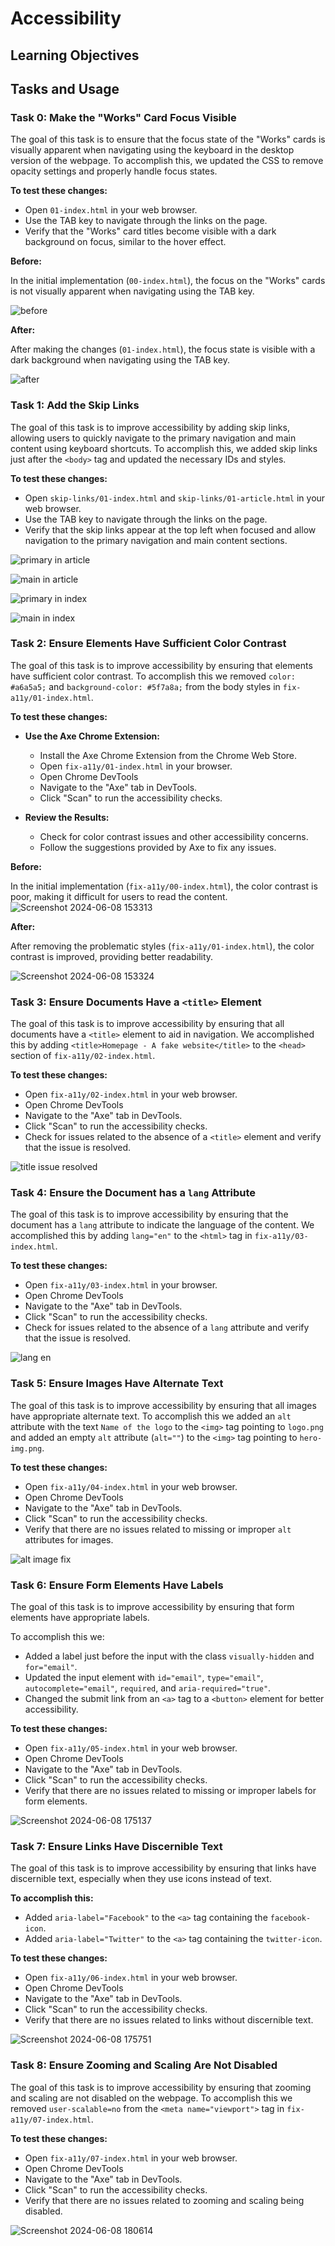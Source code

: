 # Accessibility

## Learning Objectives

## Tasks and Usage

### Task 0: Make the "Works" Card Focus Visible
The goal of this task is to ensure that the focus state of the "Works" cards is visually apparent when navigating using the keyboard in the desktop version of the webpage. To accomplish this, we updated the CSS to remove opacity settings and properly handle focus states.

**To test these changes:**

- Open `01-index.html` in your web browser.
- Use the TAB key to navigate through the links on the page.
- Verify that the "Works" card titles become visible with a dark background on focus, similar to the hover effect.

**Before:**

In the initial implementation (`00-index.html`), the focus on the "Works" cards is not visually apparent when navigating using the TAB key.

![before](https://github.com/ThatsVie/atlas-web_front_end/assets/143755961/b9983161-89e5-41b0-81ea-ca95a23673d5)

**After:**

After making the changes (`01-index.html`), the focus state is visible with a dark background when navigating using the TAB key.

![after](https://github.com/ThatsVie/atlas-web_front_end/assets/143755961/6f08af58-828d-4614-9ae7-abea26b9734c)

### Task 1: Add the Skip Links
The goal of this task is to improve accessibility by adding skip links, allowing users to quickly navigate to the primary navigation and main content using keyboard shortcuts. To accomplish this, we added skip links just after the `<body>` tag and updated the necessary IDs and styles.


**To test these changes:**
- Open `skip-links/01-index.html` and `skip-links/01-article.html` in your web browser.
- Use the TAB key to navigate through the links on the page.
- Verify that the skip links appear at the top left when focused and allow navigation to the primary navigation and main content sections.


![primary in article](https://github.com/ThatsVie/atlas-web_front_end/assets/143755961/32ddf943-6bd7-4f0e-a777-fe6e41e7d17d)

![main in article](https://github.com/ThatsVie/atlas-web_front_end/assets/143755961/2db82638-16da-4be4-87a2-5c4fb406bfd6)

![primary in index](https://github.com/ThatsVie/atlas-web_front_end/assets/143755961/f8833514-0240-457a-b099-64ff6d6838d0)

![main in index](https://github.com/ThatsVie/atlas-web_front_end/assets/143755961/00accd87-03aa-4220-9454-5332a5ef5ce9)

### Task 2: Ensure Elements Have Sufficient Color Contrast
The goal of this task is to improve accessibility by ensuring that elements have sufficient color contrast. To accomplish this we removed `color: #a6a5a5;` and `background-color: #5f7a8a;` from the body styles in `fix-a11y/01-index.html`.

**To test these changes:**

- **Use the Axe Chrome Extension:**
   - Install the Axe Chrome Extension from the Chrome Web Store.
   - Open `fix-a11y/01-index.html` in your browser.
   - Open Chrome DevTools
   - Navigate to the "Axe" tab in DevTools.
   - Click "Scan" to run the accessibility checks.
   
- **Review the Results:**
   - Check for color contrast issues and other accessibility concerns.
   - Follow the suggestions provided by Axe to fix any issues.

**Before:**

In the initial implementation (`fix-a11y/00-index.html`), the color contrast is poor, making it difficult for users to read the content.
![Screenshot 2024-06-08 153313](https://github.com/ThatsVie/atlas-web_front_end/assets/143755961/17d028ad-b908-4d52-bb1d-eca652ce8524)


**After:**

After removing the problematic styles (`fix-a11y/01-index.html`), the color contrast is improved, providing better readability.

![Screenshot 2024-06-08 153324](https://github.com/ThatsVie/atlas-web_front_end/assets/143755961/75f09ddc-bd5f-4039-8bd5-de72bf5cc5d1)


### Task 3: Ensure Documents Have a `<title>` Element
The goal of this task is to improve accessibility by ensuring that all documents have a `<title>` element to aid in navigation. We accomplished this by adding `<title>Homepage - A fake website</title>` to the `<head>` section of `fix-a11y/02-index.html`.

**To test these changes:**

- Open `fix-a11y/02-index.html` in your web browser.
- Open Chrome DevTools 
- Navigate to the "Axe" tab in DevTools.
- Click "Scan" to run the accessibility checks.
- Check for issues related to the absence of a `<title>` element and verify that the issue is resolved.

![title issue resolved](https://github.com/ThatsVie/atlas-web_front_end/assets/143755961/fa58edcc-0c17-45a7-b767-2a437a01efcc)


### Task 4: Ensure the Document has a `lang` Attribute
The goal of this task is to improve accessibility by ensuring that the document has a `lang` attribute to indicate the language of the content. We accomplished this by adding `lang="en"` to the `<html>` tag in `fix-a11y/03-index.html`.

**To test these changes:**

- Open `fix-a11y/03-index.html` in your browser.
- Open Chrome DevTools
- Navigate to the "Axe" tab in DevTools.
- Click "Scan" to run the accessibility checks.
- Check for issues related to the absence of a `lang` attribute and verify that the issue is resolved.

![lang en](https://github.com/ThatsVie/atlas-web_front_end/assets/143755961/f7fcf7f0-1053-4767-a60f-aed51383bb92)


### Task 5: Ensure Images Have Alternate Text
The goal of this task is to improve accessibility by ensuring that all images have appropriate alternate text. To accomplish this we added an `alt` attribute with the text `Name of the logo` to the `<img>` tag pointing to `logo.png` and added an empty `alt` attribute (`alt=""`) to the `<img>` tag pointing to `hero-img.png`.

**To test these changes:**

- Open `fix-a11y/04-index.html` in your web browser.
- Open Chrome DevTools
- Navigate to the "Axe" tab in DevTools.
- Click "Scan" to run the accessibility checks.
- Verify that there are no issues related to missing or improper `alt` attributes for images.


![alt image fix](https://github.com/ThatsVie/atlas-web_front_end/assets/143755961/5cc0283a-4166-4696-8c8d-92276dbf57de)


### Task 6: Ensure Form Elements Have Labels
The goal of this task is to improve accessibility by ensuring that form elements have appropriate labels.

To accomplish this we:
- Added a label just before the input with the class `visually-hidden` and `for="email"`.
- Updated the input element with `id="email"`, `type="email"`, `autocomplete="email"`, `required`, and `aria-required="true"`.
- Changed the submit link from an `<a>` tag to a `<button>` element for better accessibility.

**To test these changes:**

- Open `fix-a11y/05-index.html` in your web browser.
- Open Chrome DevTools
- Navigate to the "Axe" tab in DevTools.
- Click "Scan" to run the accessibility checks.
- Verify that there are no issues related to missing or improper labels for form elements.


![Screenshot 2024-06-08 175137](https://github.com/ThatsVie/atlas-web_front_end/assets/143755961/45f5e8fb-1605-403f-b0fd-d0d915bc7f48)

### Task 7: Ensure Links Have Discernible Text
The goal of this task is to improve accessibility by ensuring that links have discernible text, especially when they use icons instead of text.

**To accomplish this:**
- Added `aria-label="Facebook"` to the `<a>` tag containing the `facebook-icon`.
- Added `aria-label="Twitter"` to the `<a>` tag containing the `twitter-icon`.

**To test these changes:**

- Open `fix-a11y/06-index.html` in your web browser.
- Open Chrome DevTools
- Navigate to the "Axe" tab in DevTools.
- Click "Scan" to run the accessibility checks.
- Verify that there are no issues related to links without discernible text.

![Screenshot 2024-06-08 175751](https://github.com/ThatsVie/atlas-web_front_end/assets/143755961/161b468b-9bd4-46c3-8da8-cb2bb466d897)

### Task 8: Ensure Zooming and Scaling Are Not Disabled
The goal of this task is to improve accessibility by ensuring that zooming and scaling are not disabled on the webpage.
To accomplish this we removed `user-scalable=no` from the `<meta name="viewport">` tag in `fix-a11y/07-index.html`.

**To test these changes:**

- Open `fix-a11y/07-index.html` in your web browser.
- Open Chrome DevTools
- Navigate to the "Axe" tab in DevTools.
- Click "Scan" to run the accessibility checks.
- Verify that there are no issues related to zooming and scaling being disabled.

![Screenshot 2024-06-08 180614](https://github.com/ThatsVie/atlas-web_front_end/assets/143755961/3448f25e-9e17-440e-92b8-4f50ac7f885b)



